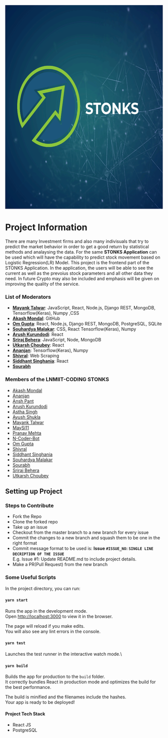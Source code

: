 <img src="https://raw.githubusercontent.com/Ayush-Shukla02/stonks-frontend/master/public/Images/stonks_logo.png" att="" height="650" width="1000" />

# Project Information

There are many Investment firms and also many indivisuals that try to predict the market behavior in order to get a good return by statistical methods and analaysing the data.
For the same **STONKS Application** can be used which will have the capability to predict stock movement based on Logistic Regression(LR) Model. This project is the frontend part of the STONKS Application. In the application, the users will be able to see the current as well as the prevoius stock parameters and all other data they need.
In future Crypto may also be included and emphasis will be given on improving the quality of the service.


### List of Moderators

* **[Mayank Talwar](https://github.com/DreadArceus)**: JavaScript, React, Node.js, Django REST, MongoDB, Tensorflow(Keras), Numpy ,CSS
* **[Akash Mondal](https://github.com/AkMo3)**: GitHub
* **[Om Gupta](https://github.com/OmGuptaIND)**: React, Node.js, Django REST, MongoDB, PostgreSQL, SQLite
* **[Souhardya Malakar](https://github.com/SouhardyaMalakar)**: CSS, React Tensorflow(Keras), Numpy
* **[Arush Kurundodi](https://github.com/arcinston)**: React
* **[Sriraj Behera](https://github.com/SrirajBehera)**: JavaScript, Node, MongoDB
* **[Utkarsh Choubey](https://github.com/utk2541)**: React
* **[Ananjan](https://github.com/ananjan)**: Tensorflow(Keras), Numpy
* **[Shivral](https://github.com/shivral)**: Web Scraping
* **[Siddhant Singhania](https://github.com/sid11428)**: React
* **[Sourabh](https://github.com/sourabhjo7)**


### Members of the LNMIIT-CODING STONKS

* [Akash Mondal](https://github.com/AkMo3)
* [Ananjan](https://github.com/ananjan)
* [Ansh Pant](https://github.com/AnshPant)
* [Arush Kurundodi](https://github.com/arcinston)
* [Astha Singh](https://github.com/Astha-Singh1729)
* [Ayush Shukla](https://github.com/Ayush-Shukla02)
* [Mayank Talwar](https://github.com/DreadArceus)
* [MaySi11](https://github.com/MaySi11)
* [Pranav Mehta](https://github.com/mehta1351)
* [N-Coder-Bot](https://github.com/N-coder-bot)
* [Om Gupta](https://github.com/OmGuptaIND)
* [Shivral](https://github.com/shivral)
* [Siddhant Singhania](https://github.com/sid11428)
* [Souhardya Malakar](https://github.com/SouhardyaMalakar)
* [Sourabh](https://github.com/sourabhjo7)
* [Sriraj Behera](https://github.com/SrirajBehera)
* [Utkarsh Choubey](https://github.com/utk2541)


## Setting up Project



### Steps to Contribute
* Fork the Repo
* Clone the forked repo
* Take up an issue
* Checkout from the master branch to a new branch for every issue
* Commit the changes to a new branch and squash them to be one in the right format
* Commit message format to be used is: **Issue `#ISSUE_NO`: `SINGLE LINE DECRIPTION OF THE ISSUE`**  <br/>   E.g. Issue #1: Update README.md to include project details.
* Make a PR(Pull Request) from the new branch


### Some Useful Scripts

In the project directory, you can run:

#### `yarn start`

Runs the app in the development mode.\
Open [http://localhost:3000](http://localhost:3000) to view it in the browser.

The page will reload if you make edits.\
You will also see any lint errors in the console.

#### `yarn test`

Launches the test runner in the interactive watch mode.\

#### `yarn build`

Builds the app for production to the `build` folder.\
It correctly bundles React in production mode and optimizes the build for the best performance.

The build is minified and the filenames include the hashes.\
Your app is ready to be deployed!

#### Project Tech Stack

* React JS
* PostgreSQL
